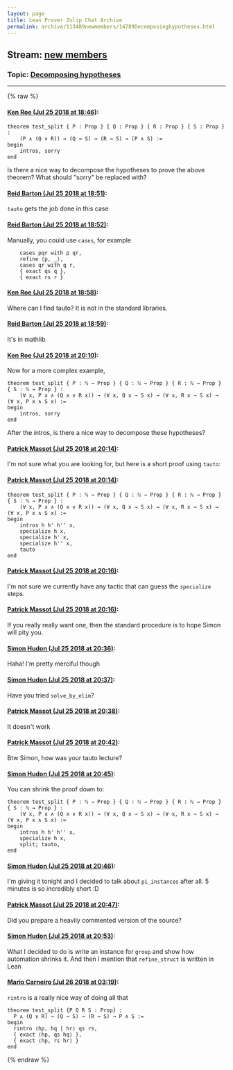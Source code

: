 ```yaml
---
layout: page
title: Lean Prover Zulip Chat Archive 
permalink: archive/113489newmembers/14789Decomposinghypotheses.html
---
```


## Stream: [new members](index.html)
### Topic: [Decomposing hypotheses](14789Decomposinghypotheses.html)

---


{% raw %}
#### [ Ken Roe (Jul 25 2018 at 18:46)](https://leanprover.zulipchat.com/#narrow/stream/113489-new%20members/topic/Decomposing%20hypotheses/near/130287397):
```lean
theorem test_split { P : Prop } { Q : Prop } { R : Prop } { S : Prop } :
    (P ∧ (Q ∨ R)) → (Q → S) → (R → S) → (P ∧ S) :=
begin
    intros, sorry
end
```
Is there a nice way to decompose the hypotheses to prove the above theorem?  What should "sorry" be replaced with?

#### [ Reid Barton (Jul 25 2018 at 18:51)](https://leanprover.zulipchat.com/#narrow/stream/113489-new%20members/topic/Decomposing%20hypotheses/near/130287654):
`tauto` gets the job done in this case

#### [ Reid Barton (Jul 25 2018 at 18:52)](https://leanprover.zulipchat.com/#narrow/stream/113489-new%20members/topic/Decomposing%20hypotheses/near/130287735):
Manually, you could use `cases`, for example
```lean
    cases pqr with p qr,
    refine ⟨p, _⟩,
    cases qr with q r,
    { exact qs q },
    { exact rs r }
```

#### [ Ken Roe (Jul 25 2018 at 18:58)](https://leanprover.zulipchat.com/#narrow/stream/113489-new%20members/topic/Decomposing%20hypotheses/near/130288011):
Where can I find tauto?  It is not in the standard libraries.

#### [ Reid Barton (Jul 25 2018 at 18:59)](https://leanprover.zulipchat.com/#narrow/stream/113489-new%20members/topic/Decomposing%20hypotheses/near/130288034):
It's in mathlib

#### [ Ken Roe (Jul 25 2018 at 20:10)](https://leanprover.zulipchat.com/#narrow/stream/113489-new%20members/topic/Decomposing%20hypotheses/near/130292466):
Now for a more complex example,
```lean
theorem test_split { P : ℕ → Prop } { Q : ℕ → Prop } { R : ℕ → Prop } { S : ℕ → Prop } :
    (∀ x, P x ∧ (Q x ∨ R x)) → (∀ x, Q x → S x) → (∀ x, R x → S x) → (∀ x, P x ∧ S x) :=
begin
    intros, sorry
end
```
After the intros, is there a nice way to decompose these hypotheses?

#### [ Patrick Massot (Jul 25 2018 at 20:14)](https://leanprover.zulipchat.com/#narrow/stream/113489-new%20members/topic/Decomposing%20hypotheses/near/130292689):
I'm not sure what you are looking for, but here is a short proof using `tauto`:

#### [ Patrick Massot (Jul 25 2018 at 20:14)](https://leanprover.zulipchat.com/#narrow/stream/113489-new%20members/topic/Decomposing%20hypotheses/near/130292693):
```lean
theorem test_split { P : ℕ → Prop } { Q : ℕ → Prop } { R : ℕ → Prop } { S : ℕ → Prop } :
    (∀ x, P x ∧ (Q x ∨ R x)) → (∀ x, Q x → S x) → (∀ x, R x → S x) → (∀ x, P x ∧ S x) :=
begin
    intros h h' h'' x,
    specialize h x,
    specialize h' x,
    specialize h'' x,
    tauto
end
```

#### [ Patrick Massot (Jul 25 2018 at 20:16)](https://leanprover.zulipchat.com/#narrow/stream/113489-new%20members/topic/Decomposing%20hypotheses/near/130292772):
I'm not sure we currently have any tactic that can guess the `specialize` steps.

#### [ Patrick Massot (Jul 25 2018 at 20:16)](https://leanprover.zulipchat.com/#narrow/stream/113489-new%20members/topic/Decomposing%20hypotheses/near/130292790):
If you really really want one, then the standard procedure is to hope Simon will pity you.

#### [ Simon Hudon (Jul 25 2018 at 20:36)](https://leanprover.zulipchat.com/#narrow/stream/113489-new%20members/topic/Decomposing%20hypotheses/near/130293761):
Haha! I'm pretty merciful though

#### [ Simon Hudon (Jul 25 2018 at 20:37)](https://leanprover.zulipchat.com/#narrow/stream/113489-new%20members/topic/Decomposing%20hypotheses/near/130293765):
Have you tried `solve_by_elim`?

#### [ Patrick Massot (Jul 25 2018 at 20:38)](https://leanprover.zulipchat.com/#narrow/stream/113489-new%20members/topic/Decomposing%20hypotheses/near/130293837):
It doesn't work

#### [ Patrick Massot (Jul 25 2018 at 20:42)](https://leanprover.zulipchat.com/#narrow/stream/113489-new%20members/topic/Decomposing%20hypotheses/near/130294047):
Btw Simon, how was your tauto lecture?

#### [ Simon Hudon (Jul 25 2018 at 20:45)](https://leanprover.zulipchat.com/#narrow/stream/113489-new%20members/topic/Decomposing%20hypotheses/near/130294182):
You can shrink the proof down to:

```lean
theorem test_split { P : ℕ → Prop } { Q : ℕ → Prop } { R : ℕ → Prop } { S : ℕ → Prop } :
    (∀ x, P x ∧ (Q x ∨ R x)) → (∀ x, Q x → S x) → (∀ x, R x → S x) → (∀ x, P x ∧ S x) :=
begin
    intros h h' h'' x,
    specialize h x, 
    split; tauto,
end
```

#### [ Simon Hudon (Jul 25 2018 at 20:46)](https://leanprover.zulipchat.com/#narrow/stream/113489-new%20members/topic/Decomposing%20hypotheses/near/130294259):
I'm giving it tonight and I decided to talk about `pi_instances` after all. 5 minutes is so incredibly short :D

#### [ Patrick Massot (Jul 25 2018 at 20:47)](https://leanprover.zulipchat.com/#narrow/stream/113489-new%20members/topic/Decomposing%20hypotheses/near/130294306):
Did you prepare a heavily commented version of the source?

#### [ Simon Hudon (Jul 25 2018 at 20:53)](https://leanprover.zulipchat.com/#narrow/stream/113489-new%20members/topic/Decomposing%20hypotheses/near/130294601):
What I decided to do is write an instance for `group` and show how automation shrinks it. And then I mention that `refine_struct` is written in Lean

#### [ Mario Carneiro (Jul 26 2018 at 03:19)](https://leanprover.zulipchat.com/#narrow/stream/113489-new%20members/topic/Decomposing%20hypotheses/near/130314506):
`rintro` is a really nice way of doing all that
```
theorem test_split {P Q R S : Prop} :
  P ∧ (Q ∨ R) → (Q → S) → (R → S) → P ∧ S :=
begin
  rintro ⟨hp, hq | hr⟩ qs rs,
  { exact ⟨hp, qs hq⟩ },
  { exact ⟨hp, rs hr⟩ }
end
```


{% endraw %}
